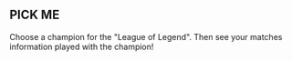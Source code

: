 ## PICK ME

Choose a champion for the "League of Legend".
Then see your matches information played with the champion!